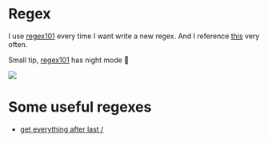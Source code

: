 # Regex

I use [regex101](https://regex101.com) every time I want write a new regex. And I reference [this](https://github.com/zeeshanu/learn-regex) very often. 

Small tip, [regex101](https://regex101.com) has night mode 🌃 

![](https://i.imgur.com/ZVm6HVX.png)

# Some useful regexes

- [get everything after last /](https://regex101.com/r/66NqQ9/8)